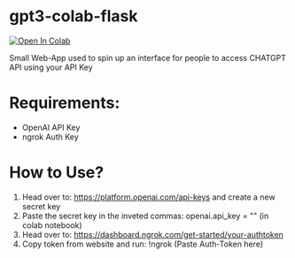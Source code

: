 # gpt3-colab-flask


<a target="_blank" href="https://colab.research.google.com/github/DangerousPotential/gpt3-colab-flask/blob/main/CHATGPTXCOLAB.ipynb">
  <img src="https://colab.research.google.com/assets/colab-badge.svg" alt="Open In Colab"/>
</a>

Small Web-App used to spin up an interface for people to access CHATGPT API using your API Key

# Requirements:
* OpenAI API Key
* ngrok Auth Key
# How to Use?
1. Head over to: https://platform.openai.com/api-keys and create a new secret key
2. Paste the secret key in the inveted commas: openai.api_key = "" (in colab notebook)
3. Head over to: https://dashboard.ngrok.com/get-started/your-authtoken
4. Copy token from website and run: !ngrok (Paste Auth-Token here)
